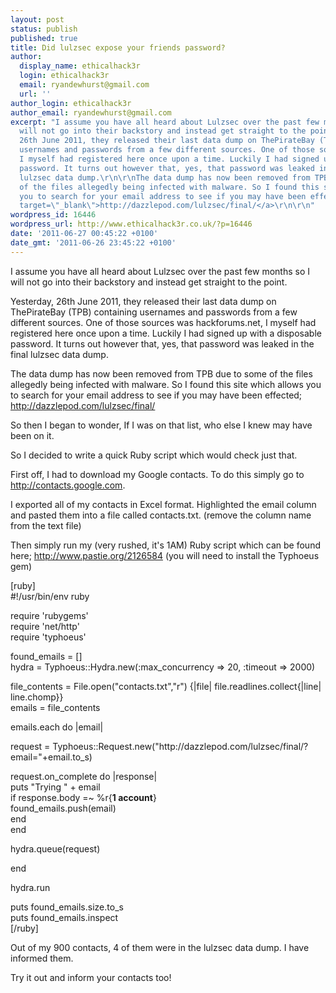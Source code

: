 ```yaml
---
layout: post
status: publish
published: true
title: Did lulzsec expose your friends password?
author:
  display_name: ethicalhack3r
  login: ethicalhack3r
  email: ryandewhurst@gmail.com
  url: ''
author_login: ethicalhack3r
author_email: ryandewhurst@gmail.com
excerpt: "I assume you have all heard about Lulzsec over the past few months so I
  will not go into their backstory and instead get straight to the point.\r\n\r\nYesterday,
  26th June 2011, they released their last data dump on ThePirateBay (TPB) containing
  usernames and passwords from a few different sources. One of those sources was hackforums.net,
  I myself had registered here once upon a time. Luckily I had signed up with a disposable
  password. It turns out however that, yes, that password was leaked in the final
  lulzsec data dump.\r\n\r\nThe data dump has now been removed from TPB due to some
  of the files allegedly being infected with malware. So I found this site which allows
  you to search for your email address to see if you may have been effected; <a href=\"http://dazzlepod.com/lulzsec/final/\"
  target=\"_blank\">http://dazzlepod.com/lulzsec/final/</a>\r\n\r\n"
wordpress_id: 16446
wordpress_url: http://www.ethicalhack3r.co.uk/?p=16446
date: '2011-06-27 00:45:22 +0100'
date_gmt: '2011-06-26 23:45:22 +0100'
---
```

<p>I assume you have all heard about Lulzsec over the past few months so I will not go into their backstory and instead get straight to the point.</p>
<p>Yesterday, 26th June 2011, they released their last data dump on ThePirateBay (TPB) containing usernames and passwords from a few different sources. One of those sources was hackforums.net, I myself had registered here once upon a time. Luckily I had signed up with a disposable password. It turns out however that, yes, that password was leaked in the final lulzsec data dump.</p>
<p>The data dump has now been removed from TPB due to some of the files allegedly being infected with malware. So I found this site which allows you to search for your email address to see if you may have been effected; <a href="http://dazzlepod.com/lulzsec/final/" target="_blank">http://dazzlepod.com/lulzsec/final/</a></p>
<p><a id="more"></a><a id="more-16446"></a></p>
<p>So then I began to wonder, If I was on that list, who else I knew may have been on it.</p>
<p>So I decided to write a quick Ruby script which would check just that.</p>
<p>First off, I had to download my Google contacts. To do this simply go to <a href="http://contacts.google.com">http://contacts.google.com</a>.</p>
<p>I exported all of my contacts in Excel format. Highlighted the email column and pasted them into a file called contacts.txt. (remove the column name from the text file)</p>
<p>Then simply run my (very rushed, it's 1AM) Ruby script which can be found here; <a href="http://www.pastie.org/2126584" target="_blank">http://www.pastie.org/2126584</a> (you will need to install the Typhoeus gem)</p>
<p>[ruby]<br />
#!/usr/bin/env ruby</p>
<p>require 'rubygems'<br />
require 'net/http'<br />
require 'typhoeus'</p>
<p>found_emails = []<br />
hydra = Typhoeus::Hydra.new(:max_concurrency => 20, :timeout => 2000)</p>
<p>file_contents = File.open("contacts.txt","r") {|file| file.readlines.collect{|line| line.chomp}}<br />
emails = file_contents</p>
<p>emails.each do |email|</p>
<p>  request = Typhoeus::Request.new("http://dazzlepod.com/lulzsec/final/?email="+email.to_s)</p>
<p>  request.on_complete do |response|<br />
    puts "Trying " + email<br />
    if response.body =~ %r{<strong>1 account</strong>}<br />
      found_emails.push(email)<br />
   end<br />
  end</p>
<p>  hydra.queue(request)</p>
<p>end</p>
<p>hydra.run</p>
<p>puts found_emails.size.to_s<br />
puts found_emails.inspect<br />
[/ruby]</p>
<p>Out of my 900 contacts, 4 of them were in the lulzsec data dump. I have informed them.</p>
<p>Try it out and inform your contacts too!</p>
